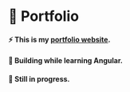 # 🌊 Portfolio
#### ⚡ This is my [portfolio website](https://balbir08.github.io/portfolio/).
#### 📕 Building while learning Angular.
#### 🔨 Still in progress.
 

